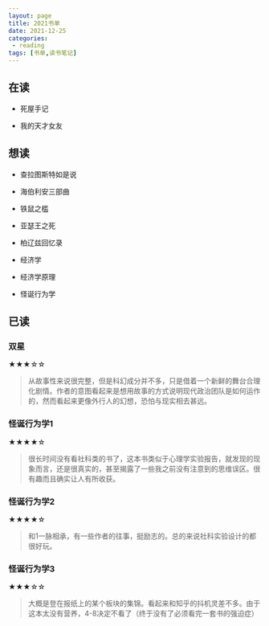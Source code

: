 ```yaml
---
layout: page
title: 2021书单
date: 2021-12-25
categories:
 - reading
tags: [书单,读书笔记]
---
```


## 在读

- 死屋手记

- 我的天才女友

## 想读

- 查拉图斯特如是说

- 海伯利安三部曲

- 铁鼠之槛

- 亚瑟王之死

- 柏辽兹回忆录

- 经济学

- 经济学原理

- 怪诞行为学

## 已读

### 双星

★★★☆☆

> 从故事性来说很完整，但是科幻成分并不多，只是借着一个新鲜的舞台合理化剧情。作者的意图看起来是想用故事的方式说明现代政治团队是如何运作的，然而看起来更像外行人的幻想，恐怕与现实相去甚远。

### 怪诞行为学1

★★★★☆

> 很长时间没有看社科类的书了，这本书类似于心理学实验报告，就发现的现象而言，还是很真实的，甚至揭露了一些我之前没有注意到的思维误区。很有趣而且确实让人有所收获。

### 怪诞行为学2

★★★★☆

> 和1一脉相承，有一些作者的往事，挺励志的。总的来说社科实验设计的都很好玩。

### 怪诞行为学3

★★★☆☆

> 大概是登在报纸上的某个板块的集锦。看起来和知乎的抖机灵差不多。由于这本太没有营养，4-8决定不看了（终于没有了必须看完一套书的强迫症）